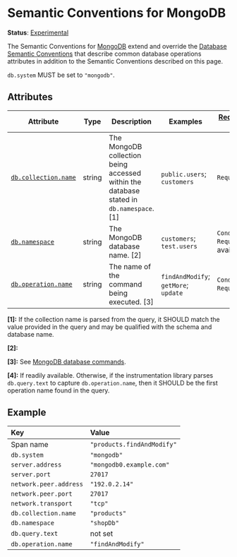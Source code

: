 <!--- Hugo front matter used to generate the website version of this page:
linkTitle: MongoDB
--->

# Semantic Conventions for MongoDB

**Status**: [Experimental][DocumentStatus]

The Semantic Conventions for [MongoDB](https://www.mongodb.com/) extend and override the [Database Semantic Conventions](database-spans.md)
that describe common database operations attributes in addition to the Semantic Conventions
described on this page.

`db.system` MUST be set to `"mongodb"`.

## Attributes

<!-- semconv db.mongodb(full,tag=tech-specific) -->
<!-- NOTE: THIS TEXT IS AUTOGENERATED. DO NOT EDIT BY HAND. -->
<!-- see templates/registry/markdown/snippet.md.j2 -->

| Attribute  | Type | Description  | Examples  | [Requirement Level](https://opentelemetry.io/docs/specs/semconv/general/attribute-requirement-level/) | Stability |
|---|---|---|---|---|---|
| [`db.collection.name`](/docs/attributes-registry/db.md) | string | The MongoDB collection being accessed within the database stated in `db.namespace`. [1] | `public.users`; `customers` | `Required` | ![Experimental](https://img.shields.io/badge/-experimental-blue) |
| [`db.namespace`](/docs/attributes-registry/db.md) | string | The MongoDB database name. [2] | `customers`; `test.users` | `Conditionally Required` If available. | ![Experimental](https://img.shields.io/badge/-experimental-blue) |
| [`db.operation.name`](/docs/attributes-registry/db.md) | string | The name of the command being executed. [3] | `findAndModify`; `getMore`; `update` | `Conditionally Required` [4] | ![Experimental](https://img.shields.io/badge/-experimental-blue) |


**[1]:** If the collection name is parsed from the query, it SHOULD match the value provided in the query and may be qualified with the schema and database name.

**[2]:** <!-- TODO: overriding the base note, workaround for https://github.com/open-telemetry/build-tools/issues/299 -->

**[3]:** See [MongoDB database commands](https://www.mongodb.com/docs/manual/reference/command/).

**[4]:** If readily available. Otherwise, if the instrumentation library parses `db.query.text` to capture `db.operation.name`, then it SHOULD be the first operation name found in the query.


<!-- END AUTOGENERATED TEXT -->
<!-- endsemconv -->

## Example

| Key                     | Value |
|:------------------------| :----------------------------------------------------------- |
| Span name               | `"products.findAndModify"` |
| `db.system`             | `"mongodb"` |
| `server.address`        | `"mongodb0.example.com"` |
| `server.port`           | `27017` |
| `network.peer.address`  | `"192.0.2.14"` |
| `network.peer.port`     | `27017` |
| `network.transport`     | `"tcp"` |
| `db.collection.name`    | `"products"` |
| `db.namespace`          | `"shopDb"` |
| `db.query.text`         | not set |
| `db.operation.name`     | `"findAndModify"` |

[DocumentStatus]: https://github.com/open-telemetry/opentelemetry-specification/tree/v1.31.0/specification/document-status.md
